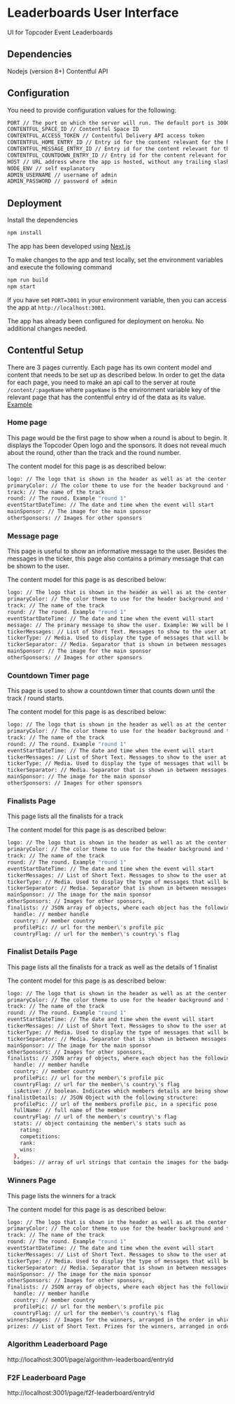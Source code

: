 # Leaderboards User Interface

UI for Topcoder Event Leaderboards

## Dependencies

Nodejs (version 8+)
Contentful API 

## Configuration

You need to provide configuration values for the following:

```bash
PORT // The port on which the server will run. The default port is 3000.
CONTENTFUL_SPACE_ID // Contentful Space ID
CONTENTFUL_ACCESS_TOKEN // Contentful Delivery API access token
CONTENTFUL_HOME_ENTRY_ID // Entry id for the content relevant for the home page
CONTENTFUL_MESSAGE_ENTRY_ID // Entry id for the content relevant for the message page
CONTENTFUL_COUNTDOWN_ENTRY_ID // Entry id for the content relevant for the countdown timer page
HOST // URL address where the app is hosted, without any trailing slash "/". Example: http://localhost:3000
NODE_ENV // self explanatory
ADMIN_USERNAME // username of admin
ADMIN_PASSWORD // password of admin
```

## Deployment

Install the dependencies

```bash
npm install
```

The app has been developed using [Next.js](https://nextjs.org/)

To make changes to the app and test locally, set the environment variables and execute the following command

```bash
npm run build
npm start
```

If you have set `PORT=3001` in your environment variable, then you can access the app at `http://localhost:3001`.

The app has already been configured for deployment on heroku. No additional changes needed.

## Contentful Setup

There are 3 pages currently. Each page has its own content model and content that needs to be set up as described below. In order to get the data for each page, you need to make an api call to the server at route `/content/:pageName` where `pageName` is the environment variable key of the relevant page that has the contentful entry id of the data as its value. [Example](pages/index.js#L90)

### Home page

This page would be the first page to show when a round is about to begin. It displays the Topcoder Open logo and the sponsors. It does not reveal much about the round, other than the track and the round number.

The content model for this page is as described below:

```bash
logo: // The logo that is shown in the header as well as at the center of the page
primaryColor: // The color theme to use for the header background and the track name. Value provided here should be same as the value used in a css style (example: #333333)
track: // The name of the track
round: // The round. Example "round 1"
eventStartDateTime: // The date and time when the event will start
mainSponsor: // The image for the main sponsor
otherSponsors: // Images for other sponsors
```

### Message page

This page is useful to show an informative message to the user. Besides the messages in the ticker, this page also contains a primary message that can be shown to the user.

The content model for this page is as described below:

```bash
logo: // The logo that is shown in the header as well as at the center of the page
primaryColor: // The color theme to use for the header background and the track name. Value provided here should be same as the value used in a css style (example: "#333333")
track: // The name of the track
round: // The round. Example "round 1"
eventStartDateTime: // The date and time when the event will start
message: // The primary message to show the user. Example: We will be back soon
tickerMessages: // List of Short Text. Messages to show to the user at the bottom ticker
tickerType: // Media. Used to display the type of messages that will be shown in the ticker
tickerSeparator: // Media. Separator that is shown in between messages in the ticker
mainSponsor: // The image for the main sponsor
otherSponsors: // Images for other sponsors
```

### Countdown Timer page

This page is used to show a countdown timer that counts down until the track / round starts.

The content model for this page is as described below:

```bash
logo: // The logo that is shown in the header as well as at the center of the page
primaryColor: // The color theme to use for the header background and the track name. Value provided here should be same as the value used in a css style (example: "#333333")
track: // The name of the track
round: // The round. Example "round 1"
eventStartDateTime: // The date and time when the event will start
tickerMessages: // List of Short Text. Messages to show to the user at the bottom ticker
tickerType: // Media. Used to display the type of messages that will be shown in the ticker
tickerSeparator: // Media. Separator that is shown in between messages in the ticker
mainSponsor: // The image for the main sponsor
otherSponsors: // Images for other sponsors
```

### Finalists Page

This page lists all the finalists for a track

The content model for this page is as described below:

```bash
logo: // The logo that is shown in the header as well as at the center of the page
primaryColor: // The color theme to use for the header background and the track name. Value provided here should be same as the value used in a css style (example: "#333333")
track: // The name of the track
round: // The round. Example "round 1"
eventStartDateTime: // The date and time when the event will start
tickerMessages: // List of Short Text. Messages to show to the user at the bottom ticker
tickerType: // Media. Used to display the type of messages that will be shown in the ticker
tickerSeparator: // Media. Separator that is shown in between messages in the ticker
mainSponsor: // The image for the main sponsor
otherSponsors: // Images for other sponsors,
finalists: // JSON array of objects, where each object has the following structure:
  handle: // member handle
  country: // member country
  profilePic: // url for the member\'s profile pic
  countryFlag: // url for the member\'s country\'s flag
```

### Finalist Details Page

This page lists all the finalists for a track as well as the details of 1 finalist

The content model for this page is as described below:

```bash
logo: // The logo that is shown in the header as well as at the center of the page
primaryColor: // The color theme to use for the header background and the track name. Value provided here should be same as the value used in a css style (example: "#333333")
track: // The name of the track
round: // The round. Example "round 1"
eventStartDateTime: // The date and time when the event will start
tickerMessages: // List of Short Text. Messages to show to the user at the bottom ticker
tickerType: // Media. Used to display the type of messages that will be shown in the ticker
tickerSeparator: // Media. Separator that is shown in between messages in the ticker
mainSponsor: // The image for the main sponsor
otherSponsors: // Images for other sponsors,
finalists: // JSON array of objects, where each object has the following structure:
  handle: // member handle
  country: // member country
  profilePic: // url for the member\'s profile pic
  countryFlag: // url for the member\'s country\'s flag
  isActive: // boolean. Indicates which members details are being shown. Can be set on only one member at any time
finalistDetails: // JSON Object with the following structure:
  profilePic: // url of the members profile pic, in a specific pose
  fullName: // full name of the member
  countryFlag: // url of the member\'s country\'s flag
  stats: // object containing the member\'s stats such as
    rating:
    competitions:
    rank:
    wins:
  },
  badges: // array of url strings that contain the images for the badges earned by the member
```

### Winners Page

This page lists the winners for a track

The content model for this page is as described below:

```bash
logo: // The logo that is shown in the header as well as at the center of the page
primaryColor: // The color theme to use for the header background and the track name. Value provided here should be same as the value used in a css style (example: "#333333")
track: // The name of the track
round: // The round. Example "round 1"
eventStartDateTime: // The date and time when the event will start
tickerMessages: // List of Short Text. Messages to show to the user at the bottom ticker
tickerType: // Media. Used to display the type of messages that will be shown in the ticker
tickerSeparator: // Media. Separator that is shown in between messages in the ticker
mainSponsor: // The image for the main sponsor
otherSponsors: // Images for other sponsors,
finalists: // JSON array of objects, where each object has the following structure:
  handle: // member handle
  country: // member country
  profilePic: // url for the member\'s profile pic
  countryFlag: // url for the member\'s country\'s flag
winnersImages: // Images for the winners, arranged in the order in which they won
prizes: // List of Short Text. Prizes for the winners, arranged in order
```

### Algorithm Leaderboard Page

http://localhost:3001/page/algorithm-leaderboard/entryId

### F2F Leaderboard Page

http://localhost:3001/page/f2f-leaderboard/entryId
